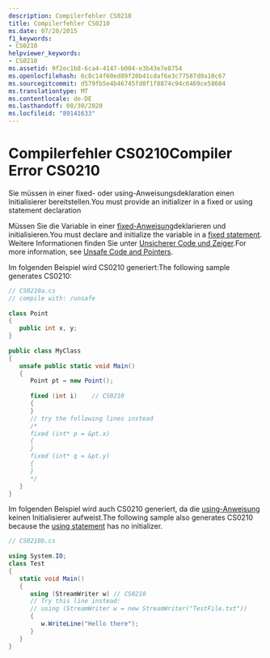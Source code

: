 ```yaml
---
description: Compilerfehler CS0210
title: Compilerfehler CS0210
ms.date: 07/20/2015
f1_keywords:
- CS0210
helpviewer_keywords:
- CS0210
ms.assetid: 9f2ec1b8-6ca4-4147-b004-e3b43e7e8754
ms.openlocfilehash: 6c8c14f60ed89f20b41cdaf6e3c77587d0a10c67
ms.sourcegitcommit: d579fb5e4b46745fd0f1f8874c94c6469ce58604
ms.translationtype: MT
ms.contentlocale: de-DE
ms.lasthandoff: 08/30/2020
ms.locfileid: "89141633"
---
```

# <a name="compiler-error-cs0210"></a><span data-ttu-id="c1436-103">Compilerfehler CS0210</span><span class="sxs-lookup"><span data-stu-id="c1436-103">Compiler Error CS0210</span></span>
<span data-ttu-id="c1436-104">Sie müssen in einer fixed- oder using-Anweisungsdeklaration einen Initialisierer bereitstellen.</span><span class="sxs-lookup"><span data-stu-id="c1436-104">You must provide an initializer in a fixed or using statement declaration</span></span>  
  
 <span data-ttu-id="c1436-105">Müssen Sie die Variable in einer [fixed-Anweisung](../language-reference/keywords/fixed-statement.md)deklarieren und initialisieren.</span><span class="sxs-lookup"><span data-stu-id="c1436-105">You must declare and initialize the variable in a [fixed statement](../language-reference/keywords/fixed-statement.md).</span></span> <span data-ttu-id="c1436-106">Weitere Informationen finden Sie unter [Unsicherer Code und Zeiger](../programming-guide/unsafe-code-pointers/index.md).</span><span class="sxs-lookup"><span data-stu-id="c1436-106">For more information, see [Unsafe Code and Pointers](../programming-guide/unsafe-code-pointers/index.md).</span></span>  
  
 <span data-ttu-id="c1436-107">Im folgenden Beispiel wird CS0210 generiert:</span><span class="sxs-lookup"><span data-stu-id="c1436-107">The following sample generates CS0210:</span></span>  
  
```csharp  
// CS0210a.cs  
// compile with: /unsafe  
  
class Point  
{  
   public int x, y;  
}  
  
public class MyClass  
{  
   unsafe public static void Main()  
   {  
      Point pt = new Point();  
  
      fixed (int i)    // CS0210  
      {  
      }  
      // try the following lines instead  
      /*  
      fixed (int* p = &pt.x)  
      {  
      }  
      fixed (int* q = &pt.y)  
      {  
      }  
      */  
   }  
}  
```  
  
 <span data-ttu-id="c1436-108">Im folgenden Beispiel wird auch CS0210 generiert, da die [using-Anweisung](../language-reference/keywords/using-statement.md) keinen Initialisierer aufweist.</span><span class="sxs-lookup"><span data-stu-id="c1436-108">The following sample also generates CS0210 because the [using statement](../language-reference/keywords/using-statement.md) has no initializer.</span></span>  
  
```csharp  
// CS0210b.cs  
  
using System.IO;  
class Test
{  
   static void Main()
   {  
      using (StreamWriter w) // CS0210  
      // Try this line instead:  
      // using (StreamWriter w = new StreamWriter("TestFile.txt"))
      {  
         w.WriteLine("Hello there");  
      }  
   }  
}  
```
